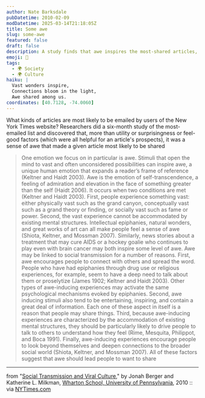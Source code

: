```yaml
---
author: Nate Barksdale
pubDatetime: 2010-02-09
modDatetime: 2025-03-14T21:18:05Z
title: Some awe
slug: some-awe
featured: false
draft: false
description: A study finds that awe inspires the most-shared articles, highlighting our need to connect over extraordinary experiences.
emoji: 🌌
tags:
  - 🌍 Society
  - 🌍 Culture
haiku: |
  Vast wonders inspire,  
  Connections bloom in the light,  
  Awe shared among us.
coordinates: [40.7128, -74.0060]
---
```


What kinds of articles are most likely to be emailed by users of the New York Times website? Researchers did a six-month study of the most-emailed list and discovered that, more than utility or surprisingness or feel-good factors (which were all helpful for an article's prospects), it was a sense of awe that made a given article most likely to be shared

> One emotion we focus on in particular is awe. Stimuli that open the mind to vast and often unconsidered possibilities can inspire awe, a unique human emotion that expands a reader’s frame of reference (Keltner and Haidt 2003). Awe is the emotion of self-transcendence, a feeling of admiration and elevation in the face of something greater than the self (Haidt 2006). It occurs when two conditions are met (Keltner and Haidt 2003). First, people experience something vast: either physically vast such as the grand canyon, conceptually vast such as a grand theory or finding, or socially vast such as fame or power. Second, the vast experience cannot be accommodated by existing mental structures. Intellectual epiphanies, natural wonders, and great works of art can all make people feel a sense of awe (Shiota, Keltner, and Mossman 2007). Similarly, news stories about a treatment that may cure AIDS or a hockey goalie who continues to play even with brain cancer may both inspire some level of awe. Awe may be linked to social transmission for a number of reasons. First, awe encourages people to connect with others and spread the word. People who have had epiphanies through drug use or religious experiences, for example, seem to have a deep need to talk about them or proselytize (James 1902; Keltner and Haidt 2003). Other types of awe-inducing experiences may activate the same psychological mechanisms evoked by epiphanies. Second, awe inducing stimuli also tend to be entertaining, inspiring, and contain a great deal of information. Each one of these aspect in itself is a reason that people may share things. Third, because awe-inducing experiences are characterized by the accommodation of existing mental structures, they should be particularly likely to drive people to talk to others to understand how they feel (Rime, Mesquita, Philippot, and Boca 1991). Finally, awe-inducing experiences encourage people to look beyond themselves and deepen connections to the broader social world (Shiota, Keltner, and Mossman 2007). All of these factors suggest that awe should lead people to want to share

---

from "[Social Transmission and Viral Culture](http://web.archive.org/web/20120120203318/http://marketing.wharton.upenn.edu/documents/research/Virality.pdf)," by Jonah Berger and Katherine L. Milkman, [Wharton School, University of Pennsylvania](http://marketing.wharton.upenn.edu/), 2010 :: via [NYTimes.com](https://www.google.com/search?q=%22NYTimes.com%22%20nytimes.com)
